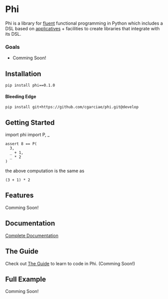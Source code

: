 # Phi
Phi is a library for [fluent](https://en.wikipedia.org/wiki/Fluent_interface) functional programming in Python which includes a DSL based on [applicatives](http://learnyouahaskell.com/functors-applicative-functors-and-monoids) + facilities to create libraries that integrate with its DSL.

### Goals

* Comming Soon!

## Installation

    pip install phi==0.1.0



#### Bleeding Edge

    pip install git+https://github.com/cgarciae/phi.git@develop


## Getting Started

import phi import P, _

    assert 8 == P(
      3,
      _ + 1,
      _ * 2
    )

the above computation is the same as

    (3 + 1) * 2

## Features
Comming Soon!

## Documentation
[Complete Documentation](http://cgarciae.github.io/phi/index.html)

## The Guide
Check out [The Guide](https://cgarciae.gitbooks.io/phi/content/) to learn to code in Phi. (Comming Soon!)

## Full Example
Comming Soon!
